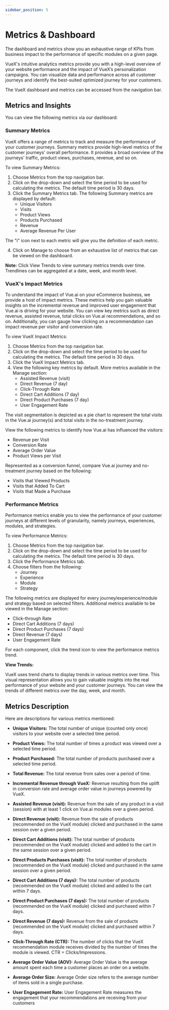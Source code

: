 ```yaml
---
sidebar_position: 5
---
```


# Metrics & Dashboard

The dashboard and metrics show you an exhaustive range of KPIs from business impact to the performance of specific modules on a given page.

VueX's intuitive analytics metrics provide you with a high-level overview of your website performance and the impact of VueX’s personalization campaigns. You can visualize data and performance across all customer journeys and identify the best-suited optimized journey for your customers.

The VueX dashboard and metrics can be accessed from the navigation bar.

## Metrics and Insights

You can view the following metrics via our dashboard:

### Summary Metrics

VueX offers a range of metrics to track and measure the performance of your customer journeys. Summary metrics provide high-level metrics of the customer journeys' overall performance. It provides a broad overview of the journeys' traffic, product views, purchases, revenue, and so on.

To view Summary Metrics:
1. Choose Metrics from the top navigation bar.
2. Click on the drop-down and select the time period to be used for calculating the metrics. The default time period is 30 days.
3. Click the Summary Metrics tab. The following Summary metrics are displayed by default:
   - Unique Visitors
   - Visits
   - Product Views
   - Products Purchased
   - Revenue
   - Average Revenue Per User

The "i" icon next to each metric will give you the definition of each metric.

4. Click on Manage to choose from an exhaustive list of metrics that can be viewed on the dashboard.

**Note:** Click View Trends to view summary metrics trends over time. Trendlines can be aggregated at a date, week, and month level.

### VueX's Impact Metrics

To understand the impact of Vue.ai on your eCommerce business, we provide a host of impact metrics. These metrics help you gain valuable insights on the incremental revenue and improved user engagement that Vue.ai is driving for your website. You can view key metrics such as direct revenue, assisted revenue, total clicks on Vue.ai recommendations, and so on. Additionally, you can gauge how clicking on a recommendation can impact revenue per visitor and conversion rate.

To view VueX Impact Metrics:
1. Choose Metrics from the top navigation bar.
2. Click on the drop-down and select the time period to be used for calculating the metrics. The default time period is 30 days.
3. Click the VueX Impact Metrics tab.
4. View the following key metrics by default. More metrics available in the Manage section:
   - Assisted Revenue (visit)
   - Direct Revenue (7 day)
   - Click-Through Rate
   - Direct Cart Additions (7 day)
   - Direct Product Purchases (7 day)
   - User Engagement Rate

The visit segmentation is depicted as a pie chart to represent the total visits in the Vue.ai journey(s) and total visits in the no-treatment journey.

View the following metrics to identify how Vue.ai has influenced the visitors:
   - Revenue per Visit
   - Conversion Rate
   - Average Order Value
   - Product Views per Visit

Represented as a conversion funnel, compare Vue.ai journey and no-treatment journey based on the following:
   - Visits that Viewed Products
   - Visits that Added To Cart
   - Visits that Made a Purchase

### Performance Metrics

Performance metrics enable you to view the performance of your customer journeys at different levels of granularity, namely journeys, experiences, modules, and strategies.

To view Performance Metrics:
1. Choose Metrics from the top navigation bar.
2. Click on the drop-down and select the time period to be used for calculating the metrics. The default time period is 30 days.
3. Click the Performance Metrics tab.
4. Choose filters from the following:
   - Journey
   - Experience
   - Module
   - Strategy

The following metrics are displayed for every journey/experience/module and strategy based on selected filters. Additional metrics available to be viewed in the Manage section:
   - Click-through Rate
   - Direct Cart Additions (7 days)
   - Direct Product Purchases (7 days)
   - Direct Revenue (7 days)
   - User Engagement Rate

For each component, click the trend icon to view the performance metrics trend.

**View Trends:**

VueX uses trend charts to display trends in various metrics over time. This visual representation allows you to gain valuable insights into the real performance of your website and your customer journeys. You can view the trends of different metrics over the day, week, and month.

## Metrics Description

Here are descriptions for various metrics mentioned:

- **Unique Visitors:** The total number of unique (counted only once) visitors to your website over a selected time period.

- **Product Views:** The total number of times a product was viewed over a selected time period.

- **Product Purchased:** The total number of products purchased over a selected time period.

- **Total Revenue:** The total revenue from sales over a period of time.

- **Incremental Revenue through VueX:** Revenue resulting from the uplift in conversion rate and average order value in journeys powered by VueX.

- **Assisted Revenue (visit):** Revenue from the sale of any product in a visit (session) with at least 1 click on Vue.ai modules over a given period.

- **Direct Revenue (visit):** Revenue from the sale of products (recommended on the VueX module) clicked and purchased in the same session over a given period.

- **Direct Cart Additions (visit):** The total number of products (recommended on the VueX module) clicked and added to the cart in the same session over a given period.

- **Direct Products Purchases (visit):** The total number of products (recommended on the VueX module) clicked and purchased in the same session over a given period.

- **Direct Cart Additions (7 days):** The total number of products (recommended on the VueX module) clicked and added to the cart within 7 days.

- **Direct Product Purchases (7 days):** The total number of products (recommended on the VueX module) clicked and purchased within 7 days.

- **Direct Revenue (7 days):** Revenue from the sale of products (recommended on the VueX module) clicked and purchased within 7 days.

- **Click-Through Rate (CTR):** The number of clicks that the VueX recommendation module receives divided by the number of times the module is viewed. CTR = Clicks/Impressions.

- **Average Order Value (AOV):** Average Order Value is the average amount spent each time a customer places an order on a website.

- **Average Order Size:** Average Order size refers to the average number of items sold in a single purchase.

- **User Engagement Rate:** User Engagement Rate measures the engagement that your recommendations are receiving from your customers
